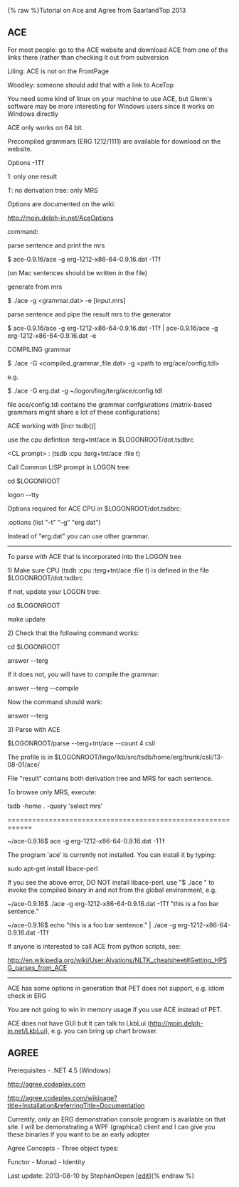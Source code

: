 {% raw %}Tutorial on Ace and Agree from SaarlandTop 2013

## ACE

For most people: go to the ACE website and download ACE from one of the
links there (rather than checking it out from subversion

Liling: ACE is not on the FrontPage

Woodley: someone should add that with a link to AceTop

You need some kind of linux on your machine to use ACE, but Glenn's
software may be more interesting for Windows users since it works on
Windows directly

ACE only works on 64 bit.

Precompiled grammars (ERG 1212/1111) are available for download on the
website.

Options -1Tf

1: only one result

T: no derivation tree: only MRS

Options are documented on the wiki:

<http://moin.delph-in.net/AceOptions>

command:

parse sentence and print the mrs

$ ace-0.9.16/ace -g erg-1212-x86-64-0.9.16.dat -1Tf

(on Mac sentences should be written in the file)

generate from mrs

$ ./ace -g &lt;grammar.dat&gt; -e \[input.mrs\]

parse sentence and pipe the result mrs to the generator

$ ace-0.9.16/ace -g erg-1212-x86-64-0.9.16.dat -1Tf \| ace-0.9.16/ace -g
erg-1212-x86-64-0.9.16.dat -e

COMPILING grammar

$ ./ace -G &lt;compiled\_grammar\_file.dat&gt; -g &lt;path to
erg/ace/config.tdl&gt;

e.g.

$ ./ace -G erg.dat -g \~/logon/ling/terg/ace/config.tdl

file ace/config.tdl contains the grammar confgiurations (matrix-based
grammars might share a lot of these configurations)

ACE working with \[incr tsdb()\]

use the cpu defintion :terg+tnt/ace in $LOGONROOT/dot.tsdbrc

&lt;CL prompt&gt; : (tsdb :cpu :terg+tnt/ace :file t)

Call Common LISP prompt in LOGON tree:

cd $LOGONROOT

logon --tty

Options required for ACE CPU in $LOGONROOT/dot.tsdbrc:

:options (list "-t" "-g" "erg.dat")

Instead of "erg.dat" you can use other grammar.

* * *

To parse with ACE that is incorporated into the LOGON tree

1\) Make sure CPU (tsdb :cpu :terg+tnt/ace :file t) is defined in the
file $LOGONROOT/dot.tsdbrc

If not, update your LOGON tree:

cd $LOGONROOT

make update

2\) Check that the following command works:

cd $LOGONROOT

answer --terg

If it does not, you will have to compile the grammar:

answer --terg --compile

Now the command should work:

answer --terg

3\) Parse with ACE

$LOGONROOT/parse --terg+tnt/ace --count 4 csli

The profile is in
$LOGONROOT/lingo/lkb/src/tsdb/home/erg/trunk/csli/13-08-01/ace/

File "result" contains both derivation tree and MRS for each sentence.

To browse only MRS, execute:

tsdb -home . -query 'select mrs'

============================================================

\~/ace-0.9.16$ ace -g erg-1212-x86-64-0.9.16.dat -1Tf

The program 'ace' is currently not installed. You can install it by
typing:

sudo apt-get install libace-perl

If you see the above error, DO NOT install libace-perl, use "$ ./ace "
to invoke the compiled binary in and not from the global environment,
e.g.

\~/ace-0.9.16$ ./ace -g erg-1212-x86-64-0.9.16.dat -1Tf "this is a foo
bar sentence."

\~/ace-0.9.16$ echo "this is a foo bar sentence." \| ./ace -g
erg-1212-x86-64-0.9.16.dat -1Tf

If anyone is interested to call ACE from python scripts, see:

<http://en.wikipedia.org/wiki/User:Alvations/NLTK_cheatsheet#Getting_HPSG_parses_from_ACE>

* * *

ACE has some options in generation that PET does not support, e.g. idiom
check in ERG

You are not going to win in memory usage if you use ACE instead of PET.

ACE does not have GUI but it can talk to LkbLui
(<http://moin.delph-in.net/LkbLui>), e.g. you can bring up chart
browser.

## AGREE

Prerequisites - .NET 4.5 (Windows)

<http://agree.codeplex.com>

<http://agree.codeplex.com/wikipage?title=Installation&referringTitle=Documentation>

Currently, only an ERG demonstration console program is available on
that site. I will be demonstrating a WPF (graphical) client and I can
give you these binaries if you want to be an early adopter

Agree Concepts - Three object types:

Functor - Monad - Identity

Last update: 2013-08-10 by StephanOepen [[edit](https://github.com/delph-in/docs/wiki/SaarlandAceAgree/_edit)]{% endraw %}